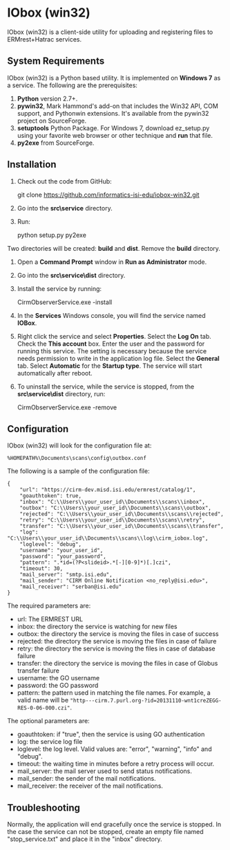 # IObox (win32)

IObox (win32) is a client-side utility for uploading and registering files to ERMrest+Hatrac services.

## System Requirements

IObox (win32) is a Python based utility. It is implemented on **Windows 7** as a service. The following are the prerequisites:

1. **Python** version 2.7+.
1. **pywin32**, Mark Hammond's add-on that includes the Win32 API, COM support, and Pythonwin extensions. It's available from the pywin32 project on SourceForge.
1. **setuptools** Python Package. For Windows 7, download ez_setup.py using your favorite web browser or other technique and **run** that file.
1. **py2exe** from SourceForge.


## Installation

1. Check out the code from GitHub:

    git clone https://github.com/informatics-isi-edu/iobox-win32.git 

1. Go into the **src\service** directory.

1. Run:

    python setup.py py2exe

  Two directories will be created: **build** and **dist**. Remove the **build** directory.

1. Open a **Command Prompt** window in **Run as Administrator** mode.
   
1. Go into the **src\service\dist** directory.  
   
1. Install the service by running:
   
    CirmObserverService.exe -install

1. In the **Services** Windows console, you will find the service named **IOBox**.

1. Right click the service and select **Properties**. Select the **Log On** tab. Check the **This account** box. Enter the user and the password for running this service. The setting is necessary because the service needs permission to write in the application log file. Select the **General** tab. Select **Automatic** for the **Startup type**. The service will start automatically after reboot.
     
1. To uninstall the service, while the service is stopped, from the **src\service\dist** directory, run:

    CirmObserverService.exe -remove

## Configuration

IObox (win32) will look for the configuration file at:

`%HOMEPATH%\Documents\scans\config\outbox.conf`

The following is a sample of the configuration file:

```
{
    "url": "https://cirm-dev.misd.isi.edu/ermrest/catalog/1",
    "goauthtoken": true,
    "inbox": "C:\\Users\\your_user_id\\Documents\\scans\\inbox",
    "outbox": "C:\\Users\\your_user_id\\Documents\\scans\\outbox",
    "rejected": "C:\\Users\\your_user_id\\Documents\\scans\\rejected",
    "retry": "C:\\Users\\your_user_id\\Documents\\scans\\retry",
    "transfer": "C:\\Users\\your_user_id\\Documents\\scans\\transfer",
    "log": "C:\\Users\\your_user_id\\Documents\\scans\\log\\cirm_iobox.log",
    "loglevel": "debug",
    "username": "your_user_id",
    "password": "your_password",
    "pattern": ".*id=(?P<slideid>.*[-][0-9]*)[.]czi",
    "timeout": 30,
    "mail_server": "smtp.isi.edu",
    "mail_sender": "CIRM Online Notification <no_reply@isi.edu>",
    "mail_receiver": "serban@isi.edu"
}
```

The required parameters are:

- url: The ERMREST URL
- inbox: the directory the service is watching for new files
- outbox: the directory the service is moving the files in case of success
- rejected: the directory the service is moving the files in case of failure
- retry: the directory the service is moving the files in case of database failure
- transfer: the directory the service is moving the files in case of Globus transfer failure
- username: the GO username
- password: the GO password
- pattern: the pattern used in matching the file names. 
For example, a valid name will be `"http---cirm.7.purl.org-?id=20131110-wnt1creZEGG-RES-0-06-000.czi"`.
	
The optional parameters are:	
	
- goauthtoken: if "true", then the service is using GO authentication
- log: the service log file
- loglevel: the log level. Valid values are: "error", "warning", "info" and "debug".
- timeout: the waiting time in minutes before a retry process will occur.
- mail_server: the mail server used to send status notifications.
- mail_sender: the sender of the mail notifications.
- mail_receiver: the receiver of the mail notifications.
	
## Troubleshooting

Normally, the application will end gracefully once the service is stopped. In the case the service can not be stopped, create an empty file named "stop_service.txt" and
place it in the "inbox" directory.
